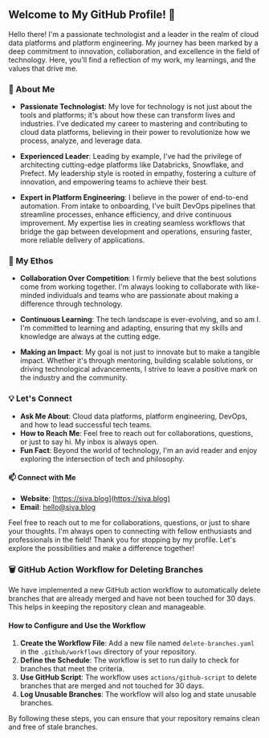 ## Welcome to My GitHub Profile! 👋

Hello there! I'm a passionate technologist and a leader in the realm of cloud data platforms and platform engineering. My journey has been marked by a deep commitment to innovation, collaboration, and excellence in the field of technology. Here, you'll find a reflection of my work, my learnings, and the values that drive me.

### 🚀 About Me

- **Passionate Technologist**: My love for technology is not just about the tools and platforms; it's about how these can transform lives and industries. I've dedicated my career to mastering and contributing to cloud data platforms, believing in their power to revolutionize how we process, analyze, and leverage data.

- **Experienced Leader**: Leading by example, I've had the privilege of architecting cutting-edge platforms like Databricks, Snowflake, and Prefect. My leadership style is rooted in empathy, fostering a culture of innovation, and empowering teams to achieve their best.

- **Expert in Platform Engineering**: I believe in the power of end-to-end automation. From intake to onboarding, I've built DevOps pipelines that streamline processes, enhance efficiency, and drive continuous improvement. My expertise lies in creating seamless workflows that bridge the gap between development and operations, ensuring faster, more reliable delivery of applications.

### 🌟 My Ethos

- **Collaboration Over Competition**: I firmly believe that the best solutions come from working together. I'm always looking to collaborate with like-minded individuals and teams who are passionate about making a difference through technology.

- **Continuous Learning**: The tech landscape is ever-evolving, and so am I. I'm committed to learning and adapting, ensuring that my skills and knowledge are always at the cutting edge.

- **Making an Impact**: My goal is not just to innovate but to make a tangible impact. Whether it's through mentoring, building scalable solutions, or driving technological advancements, I strive to leave a positive mark on the industry and the community.

### 💡 Let's Connect

- **Ask Me About**: Cloud data platforms, platform engineering, DevOps, and how to lead successful tech teams.
- **How to Reach Me**: Feel free to reach out for collaborations, questions, or just to say hi. My inbox is always open.
- **Fun Fact**: Beyond the world of technology, I'm an avid reader and enjoy exploring the intersection of tech and philosophy.

#### 📫 Connect with Me

- **Website**: [https://siva.blog](https://siva.blog)
- **Email**: [hello@siva.blog](mailto:hello@siva.blog)

Feel free to reach out to me for collaborations, questions, or just to share your thoughts. I'm always open to connecting with fellow enthusiasts and professionals in the field!
Thank you for stopping by my profile. Let's explore the possibilities and make a difference together!

### 🗑️ GitHub Action Workflow for Deleting Branches

We have implemented a new GitHub action workflow to automatically delete branches that are already merged and have not been touched for 30 days. This helps in keeping the repository clean and manageable.

#### How to Configure and Use the Workflow

1. **Create the Workflow File**: Add a new file named `delete-branches.yaml` in the `.github/workflows` directory of your repository.
2. **Define the Schedule**: The workflow is set to run daily to check for branches that meet the criteria.
3. **Use GitHub Script**: The workflow uses `actions/github-script` to delete branches that are merged and not touched for 30 days.
4. **Log Unusable Branches**: The workflow will also log and state unusable branches.

By following these steps, you can ensure that your repository remains clean and free of stale branches.
